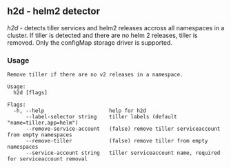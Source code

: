 ## h2d - helm2 detector 

*h2d* - detects tiller services and helm2 releases accross all namespaces in a cluster. If tiller is detected and there are no helm 2 releases, tiller is removed. Only the configMap storage driver is supported.

### Usage

	Remove tiller if there are no v2 releases in a namespace.

	Usage:
	  h2d [flags]

	Flags:
	  -h, --help                     help for h2d
	      --label-selector string    tiller labels (default "name=tiller,app=helm")
	      --remove-service-account   (false) remove tiller serviceaccount from empty namespaces
	      --remove-tiller            (false) remove tiller from empty namespaces
	      --service-account string   tiller serviceaccount name, required for serviceaccount removal

